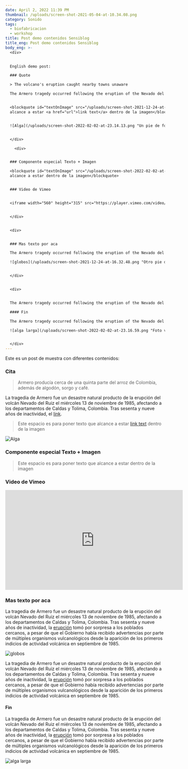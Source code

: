 ```yaml
---
date: April 2, 2022 11:39 PM
thumbnail: /uploads/screen-shot-2021-05-04-at-10.34.08.png
category: Sonido
tags:
  - biofabricacion
  - workshop
title: Post demo contenidos Sensiblog
title_eng: Post demo contenidos Sensiblog
body_eng: >-
  <div>

  
  English demo post:

  ### Quote

  > The volcano's eruption caught nearby towns unaware

  The Armero tragedy occurred following the eruption of the Nevado del Ruiz stratovolcano in Tolima, Colombia, on November 13, 1985. After 69 years of [dormancy](https://duckduckgo.com), the volcano's eruption caught nearby towns unaware, even though the government had received warnings.


  <blockquote id="textOnImage" src="/uploads/screen-shot-2021-12-24-at-16.32.48.png" alt="burbujitas">Este espacio es para poner texto que 
  alcance a estar <a href="url">link text</a> dentro de la imagen</blockquote>


  ![Alga](/uploads/screen-shot-2022-02-02-at-23.14.13.png "Un pie de foto por aquí")


  </div>

    <div>


  ### Componente especial Texto + Imagen

  <blockquote id="textOnImage" src="/uploads/screen-shot-2022-02-02-at-23.14.13.png" alt="burbujitas">Este espacio es para poner texto que 
  alcance a estar dentro de la imagen</blockquote>


  ### Video de Vimeo


  <iframe width="560" height="315" src="https://player.vimeo.com/video/715263826?h=d16c98d0cd" frameborder="0" allow="autoplay; fullscreen; picture-in-picture" allowfullscreen></iframe><script src="https://player.vimeo.com/api/player.js"></script>


  </div>


  <div>


  ### Mas texto por aca

  The Armero tragedy occurred following the eruption of the Nevado del Ruiz stratovolcano in Tolima, Colombia, on November 13, 1985. After 69 years of [dormancy](https://duckduckgo.com), the volcano's eruption caught nearby towns unaware, even though the government had received warnings.

  ![globos](/uploads/screen-shot-2021-12-24-at-16.32.48.png "Otro pie de foto")


  </div>


  <div>


  The Armero tragedy occurred following the eruption of the Nevado del Ruiz stratovolcano in Tolima, Colombia, on November 13, 1985. After 69 years of [dormancy](https://duckduckgo.com), the volcano's eruption caught nearby towns unaware, even though the government had received warnings.

  #### Fin

  The Armero tragedy occurred following the eruption of the Nevado del Ruiz stratovolcano in Tolima, Colombia, on November 13, 1985. After 69 years of [dormancy](https://duckduckgo.com), the volcano's eruption caught nearby towns unaware, even though the government had received warnings.

  ![alga larga](/uploads/screen-shot-2022-02-02-at-23.16.59.png "Foto vertical")


  </div>
---
```

<div>


Este es un post de muestra con diferentes contenidos:

### Cita

> Armero producía cerca de una quinta parte del arroz de Colombia, además de algodón, sorgo y café.

La tragedia de Armero fue un desastre natural producto de la erupción del volcán Nevado del Ruiz el miércoles 13 de noviembre de 1985, afectando a los departamentos de Caldas y Tolima, Colombia. Tras sesenta y nueve años de inactividad, el [link](https://duckduckgo.com).
 
<blockquote id="textOnImage" src="/uploads/screen-shot-2021-12-24-at-16.32.48.png" alt="burbujitas">Este espacio es para poner texto que 
alcance a estar <a href="url">link text</a> dentro de la imagen</blockquote>

![Alga](/uploads/screen-shot-2022-02-02-at-23.14.13.png "Un pie de foto por aquí")


</div>

<div>


### Componente especial Texto + Imagen

<blockquote id="textOnImage" src="/uploads/screen-shot-2022-02-02-at-23.14.13.png" alt="burbujitas">Este espacio es para poner texto que 
alcance a estar dentro de la imagen</blockquote>

### Video de Vimeo

<iframe width="560" height="315" src="https://player.vimeo.com/video/715263826?h=d16c98d0cd" frameborder="0" allow="autoplay; fullscreen; picture-in-picture" allowfullscreen></iframe><script src="https://player.vimeo.com/api/player.js"></script>


</div>

<div>


### Mas texto por aca

La tragedia de Armero fue un desastre natural producto de la erupción del volcán Nevado del Ruiz el miércoles 13 de noviembre de 1985, afectando a los departamentos de Caldas y Tolima, Colombia. Tras sesenta y nueve años de inactividad, la [erupción](https://duckduckgo.com) tomó por sorpresa a los poblados cercanos, a pesar de que el Gobierno había recibido advertencias por parte de múltiples organismos vulcanológicos desde la aparición de los primeros indicios de actividad volcánica en septiembre de 1985.

![globos](/uploads/screen-shot-2021-12-24-at-16.32.48.png "Otro pie de foto")


</div>

<div>


La tragedia de Armero fue un desastre natural producto de la erupción del volcán Nevado del Ruiz el miércoles 13 de noviembre de 1985, afectando a los departamentos de Caldas y Tolima, Colombia. Tras sesenta y nueve años de inactividad, la [erupción](https://duckduckgo.com) tomó por sorpresa a los poblados cercanos, a pesar de que el Gobierno había recibido advertencias por parte de múltiples organismos vulcanológicos desde la aparición de los primeros indicios de actividad volcánica en septiembre de 1985.

#### Fin

La tragedia de Armero fue un desastre natural producto de la erupción del volcán Nevado del Ruiz el miércoles 13 de noviembre de 1985, afectando a los departamentos de Caldas y Tolima, Colombia. Tras sesenta y nueve años de inactividad, la [erupción](https://duckduckgo.com) tomó por sorpresa a los poblados cercanos, a pesar de que el Gobierno había recibido advertencias por parte de múltiples organismos vulcanológicos desde la aparición de los primeros indicios de actividad volcánica en septiembre de 1985.

![alga larga](/uploads/screen-shot-2022-02-02-at-23.16.59.png "Foto vertical")


</div>